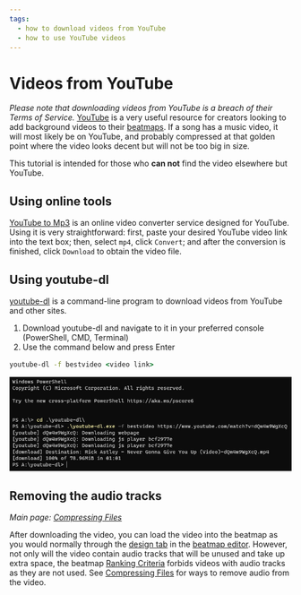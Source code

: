 ```yaml
---
tags:
  - how to download videos from YouTube
  - how to use YouTube videos
---
```


# Videos from YouTube

*Please note that downloading videos from YouTube is a breach of their Terms of Service.*
[YouTube](https://youtube.com) is a very useful resource for creators looking to add background videos to their [beatmaps](/wiki/Beatmap). If a song has a music video, it will most likely be on YouTube, and probably compressed at that golden point where the video looks decent but will not be too big in size.

This tutorial is intended for those who **can not** find the video elsewhere but YouTube.

## Using online tools

[YouTube to Mp3](https://ytmp3.cc "YouTube to Mp3") is an online video converter service designed for YouTube. Using it is very straightforward: first, paste your desired YouTube video link into the text box; then, select `mp4`, click `Convert`; and after the conversion is finished, click `Download` to obtain the video file.

## Using youtube-dl

[youtube-dl](https://youtube-dl.org) is a command-line program to download videos from YouTube and other sites.

1. Download youtube-dl and navigate to it in your preferred console (PowerShell, CMD, Terminal)
2. Use the command below and press Enter

```cmd
youtube-dl -f bestvideo <video link>
``` 

![Downloading YouTube videos with youtube-dl](img/example.jpg "Downloading YouTube videos with youtube-dl")

## Removing the audio tracks

*Main page: [Compressing Files](/wiki/Guides/Compressing_Files)*

After downloading the video, you can load the video into the beatmap as you would normally through the [design tab](wiki/Beatmap_editor/Design) in the [beatmap editor](wiki/Beatmap_editor). However, not only will the video contain audio tracks that will be unused and take up extra space, the beatmap [Ranking Criteria](/wiki/Ranking_Criteria#Video-and-background) forbids videos with audio tracks as they are not used. See [Compressing Files](/wiki/Guides/Compressing_Files) for ways to remove audio from the video.
